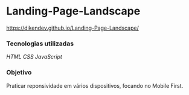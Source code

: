 # Landing-Page-Landscape

https://dikendev.github.io/Landing-Page-Landscape/

### Tecnologias utilizadas

*HTML CSS JavaScript*

### Objetivo
  Praticar reponsividade em vários dispositivos, focando no Mobile First.
</br>
</br> 
</br> 


 
